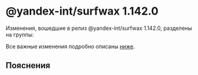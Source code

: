 # @yandex-int/surfwax 1.142.0

<!-- ЧЕЛОВЕЧЕСКОЕ ВСТУПЛЕНИЕ -->

Изменения, вошедшие в релиз @yandex-int/surfwax 1.142.0, разделены на группы:

Все важные изменения подробно описаны [ниже](#Пояснения).

## Пояснения

